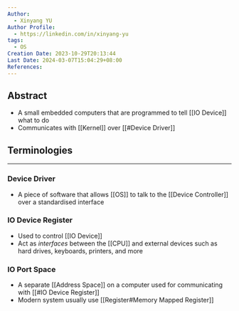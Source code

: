 ```yaml
---
Author:
  - Xinyang YU
Author Profile:
  - https://linkedin.com/in/xinyang-yu
tags:
  - OS
Creation Date: 2023-10-29T20:13:44
Last Date: 2024-03-07T15:04:29+08:00
References: 
---
```

## Abstract
* A small embedded computers that are programmed to tell [[IO Device]] what to do
* Communicates with [[Kernel]] over [[#Device Driver]]

## Terminologies
---
### Device Driver
- A piece of software that allows [[OS]] to talk to the [[Device Controller]] over a standardised interface
### IO Device Register
- Used to control [[IO Device]]
- Act as *interfaces* between the [[CPU]] and external devices such as hard drives, keyboards, printers, and more

### IO Port Space
- A separate [[Address Space]] on a computer used for communicating with [[#IO Device Register]]
- Modern system usually use [[Register#Memory Mapped Register]]